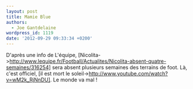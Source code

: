 ```yaml
---
layout: post
title: Mamie Blue
authors:
  - Joe Gantdelaine
wordpress_id: 1119
date: '2012-09-29 09:33:34 +0200'
---
```

D'après une info de L'équipe, [Nicolita->http://www.lequipe.fr/Football/Actualites/Nicolita-absent-quatre-semaines/316254] sera absent plusieurs semaines des terrains de foot. Là, c'est officiel, [il est mort le soleil->http://www.youtube.com/watch?v=wM2k_RjNnDU]. Le monde va mal !


